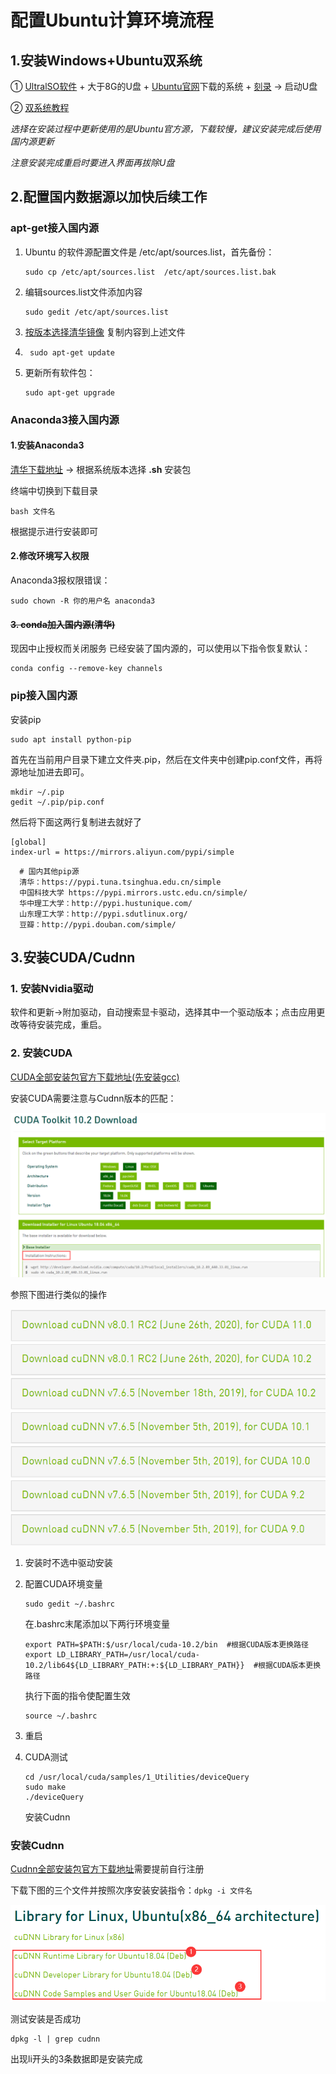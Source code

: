# 配置Ubuntu计算环境流程

## 1.安装Windows+Ubuntu双系统

①  [UltralSO软件](https://cn.ultraiso.net/xiazai.html) + 大于8G的U盘 + [Ubuntu官网]( https://ubuntu.com/download/alternative-downloads )下载的系统 + [刻录](https://jingyan.baidu.com/article/5225f26b0bb45fe6fa0908bc.html) -> 启动U盘

② [双系统教程](https://www.jianshu.com/p/38e6be8efecf)  

*选择在安装过程中更新使用的是Ubuntu官方源，下载较慢，建议安装完成后使用国内源更新*

*注意安装完成重启时要进入界面再拔除U盘*

## 2.配置国内数据源以加快后续工作

### apt-get接入国内源

1. Ubuntu 的软件源配置文件是 /etc/apt/sources.list，首先备份：

   ```shell
   sudo cp /etc/apt/sources.list  /etc/apt/sources.list.bak
   ```

2. 编辑sources.list文件添加内容

   ```shell
   sudo gedit /etc/apt/sources.list 
   ```

3. [按版本选择清华镜像]( https://mirrors.tuna.tsinghua.edu.cn/help/ubuntu/ ) 复制内容到上述文件

4. ```shell
	sudo apt-get update
	```

5. 更新所有软件包：

   ```shell
   sudo apt-get upgrade
   ```

### Anaconda3接入国内源

#### 1.安装Anaconda3

[清华下载地址]( https://mirrors.tuna.tsinghua.edu.cn/anaconda/archive/ )  -> 根据系统版本选择 **.sh** 安装包

终端中切换到下载目录

```shell
bash 文件名
```

根据提示进行安装即可

#### 2.修改环境写入权限

Anaconda3报权限错误：

```shell
sudo chown -R 你的用户名 anaconda3
```

#### ~~3. conda加入国内源(清华)~~
现因中止授权而关闭服务
已经安装了国内源的，可以使用以下指令恢复默认：
```shell
conda config --remove-key channels
```

### pip接入国内源

安装pip

 ```shell sudo apt install python-pip 
 sudo apt install python-pip 
 ```

首先在当前用户目录下建立文件夹.pip，然后在文件夹中创建pip.conf文件，再将源地址加进去即可。

```shell
mkdir ~/.pip
gedit ~/.pip/pip.conf
```

然后将下面这两行复制进去就好了

```
[global]
index-url = https://mirrors.aliyun.com/pypi/simple
```

```shell
  # 国内其他pip源
  清华：https://pypi.tuna.tsinghua.edu.cn/simple
  中国科技大学 https://pypi.mirrors.ustc.edu.cn/simple/
  华中理工大学：http://pypi.hustunique.com/
  山东理工大学：http://pypi.sdutlinux.org/
  豆瓣：http://pypi.douban.com/simple/
```

 ## 3.安装CUDA/Cudnn
### 1. 安装Nvidia驱动

软件和更新->附加驱动，自动搜索显卡驱动，选择其中一个驱动版本；点击应用更改等待安装完成，重启。

### 2. 安装CUDA

[CUDA全部安装包官方下载地址(先安装gcc)](https://developer.nvidia.com/cuda-toolkit-archive)

安装CUDA需要注意与Cudnn版本的匹配：

![CUDA_Download](https://github.com/HUALIMUGU/Ubuntu-Settings/blob/master/images/CUDA_Download.png)

参照下图进行类似的操作

![Cudnn_Download](https://github.com/HUALIMUGU/Ubuntu-Settings/blob/master/images/Cudnn_Download.png)

1. 安装时不选中驱动安装

2. 配置CUDA环境变量

   ```shell
   sudo gedit ~/.bashrc
   ```

   在.bashrc末尾添加以下两行环境变量

   ```shell
   export PATH=$PATH:$/usr/local/cuda-10.2/bin  #根据CUDA版本更换路径
   export LD_LIBRARY_PATH=/usr/local/cuda-10.2/lib64${LD_LIBRARY_PATH:+:${LD_LIBRARY_PATH}}  #根据CUDA版本更换路径
   ```

   执行下面的指令使配置生效

   ```shell
   source ~/.bashrc
   ```

3. 重启

4. CUDA测试

   ```shell
   cd /usr/local/cuda/samples/1_Utilities/deviceQuery 
   sudo make
   ./deviceQuery
   ```

   安装Cudnn

### 安装Cudnn
[Cudnn全部安装包官方下载地址](https://developer.nvidia.com/rdp/cudnn-download)需要提前自行注册

下载下图的三个文件并按照次序安装安装指令：```dpkg -i 文件名```

![Cudnn](https://github.com/HUALIMUGU/Ubuntu-Settings/blob/master/images/Cudnn.png)

测试安装是否成功
```shell
dpkg -l | grep cudnn
```
出现li开头的3条数据即是安装完成




